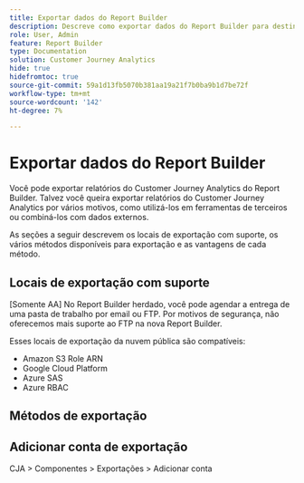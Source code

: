 ```yaml
---
title: Exportar dados do Report Builder
description: Descreve como exportar dados do Report Builder para destinos seguros
role: User, Admin
feature: Report Builder
type: Documentation
solution: Customer Journey Analytics
hide: true
hidefromtoc: true
source-git-commit: 59a1d13fb5070b381aa19a21f7b0ba9b1d7be72f
workflow-type: tm+mt
source-wordcount: '142'
ht-degree: 7%

---
```



# Exportar dados do Report Builder

Você pode exportar relatórios do Customer Journey Analytics do Report Builder. Talvez você queira exportar relatórios do Customer Journey Analytics por vários motivos, como utilizá-los em ferramentas de terceiros ou combiná-los com dados externos.

As seções a seguir descrevem os locais de exportação com suporte, os vários métodos disponíveis para exportação e as vantagens de cada método.

## Locais de exportação com suporte

[Somente AA] No Report Builder herdado, você pode agendar a entrega de uma pasta de trabalho por email ou FTP. Por motivos de segurança, não oferecemos mais suporte ao FTP na nova Report Builder.

Esses locais de exportação da nuvem pública são compatíveis:

* Amazon S3 Role ARN
* Google Cloud Platform
* Azure SAS
* Azure RBAC

## Métodos de exportação



## Adicionar conta de exportação

CJA > Componentes > Exportações > Adicionar conta



